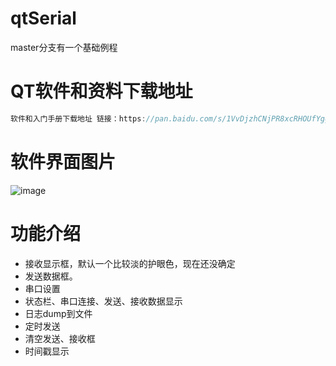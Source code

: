 # qtSerial

master分支有一个基础例程

# QT软件和资料下载地址
```C
软件和入门手册下载地址 链接：https://pan.baidu.com/s/1VvDjzhCNjPR8xcRHOUfYgg?pwd=9999 提取码：9999
```

# 软件界面图片
![image](https://user-images.githubusercontent.com/11375905/153223952-9a390adf-3e5d-4ad3-8e7f-471e2cbf86b2.png)


# 功能介绍

* 接收显示框，默认一个比较淡的护眼色，现在还没确定
* 发送数据框。
* 串口设置
* 状态栏、串口连接、发送、接收数据显示
* 日志dump到文件
* 定时发送
* 清空发送、接收框
* 时间戳显示
